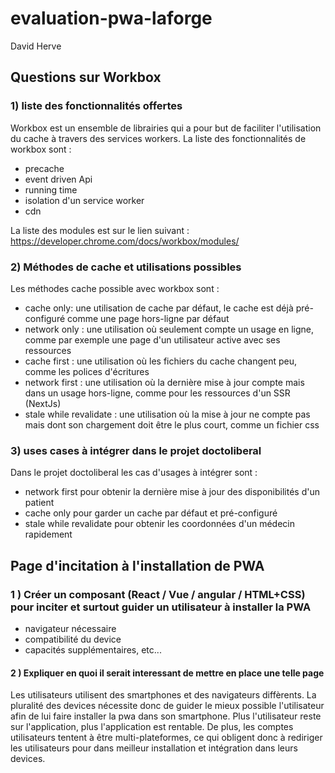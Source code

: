 # evaluation-pwa-laforge

David Herve

## Questions sur Workbox
 
### 1) liste des fonctionnalités offertes

Workbox est un ensemble de librairies qui a pour but de faciliter l'utilisation du cache à travers des services workers.
La liste des fonctionnalités de workbox sont : 
- precache
- event driven Api
- running time
- isolation d'un service worker
- cdn

La liste des modules est sur le lien suivant :
https://developer.chrome.com/docs/workbox/modules/


### 2) Méthodes de cache et utilisations possibles

Les méthodes cache possible avec workbox sont :
- cache only: une utilisation de cache par défaut, le cache est déjà pré-configuré comme une page hors-ligne par défaut
- network only : une utilisation où seulement compte un usage en ligne, comme par exemple une page d'un utilisateur active avec ses ressources
- cache first : une utilisation où les fichiers du cache changent peu, comme les polices d'écritures
- network first : une utilisation où la dernière mise à jour compte mais dans un usage hors-ligne, comme pour les ressources d'un SSR (NextJs)
- stale while revalidate : une utilisation où la mise à jour ne compte pas mais dont son chargement doit être le plus court, comme un fichier css


### 3) uses cases à intégrer dans le projet doctoliberal

Dans le projet doctoliberal les cas d'usages à intégrer sont :
- network first pour obtenir la dernière mise à jour des disponibilités d'un patient
- cache only pour garder un cache par défaut et pré-configuré
- stale while revalidate pour obtenir les coordonnées d'un médecin rapidement
 
## Page d'incitation à l'installation de PWA
 
### 1 ) Créer un composant (React / Vue / angular / HTML+CSS) pour inciter et surtout guider un utilisateur à installer la PWA

- navigateur nécessaire
- compatibilité du device
- capacités supplémentaires, etc...

#### 2 ) Expliquer en quoi il serait interessant de mettre en place une telle page

Les utilisateurs utilisent des smartphones et des navigateurs diffèrents. 
La pluralité des devices nécessite donc de guider le mieux possible l'utilisateur afin de lui faire installer la pwa dans son smartphone.
Plus l'utilisateur reste sur l'application, plus l'application est rentable. 
De plus, les comptes utilisateurs tentent à être multi-plateformes, ce qui obligent donc à rediriger les utilisateurs pour dans meilleur installation et intégration dans leurs devices.
